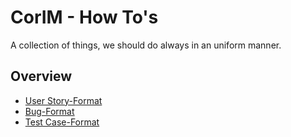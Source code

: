# CorIM - How To's

A collection of things, we should do always in an uniform manner.

## Overview

- [User Story-Format](../81428502/User_Story-Format.md)
- [Bug-Format](../81068087/Bug-Format.md)
- [Test Case-Format](../81166358/Test_Case-Format.md)